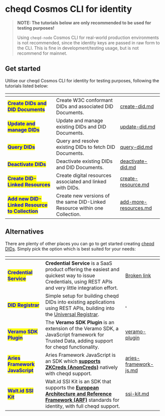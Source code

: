 # cheqd Cosmos CLI for identity

> **NOTE: The tutorials below are only recommended to be used for testing purposes!**
>
> Using `cheqd-node` Cosmos CLI for real-world production environments is not recommended, since the identity keys are passed in raw form to the CLI. This is fine in development/testing usage, but is not recommend for mainnet.

## Get started

Utilise our cheqd Cosmos CLI for identity for testing purposes, following the tutorials listed below:

<table data-view="cards"><thead><tr><th></th><th></th><th data-hidden data-card-target data-type="content-ref"></th></tr></thead><tbody><tr><td><mark style="color:blue;"><strong>Create DIDs and DID Documents</strong></mark></td><td>Create W3C conformant DIDs and associated DID Documents.</td><td><a href="create-did.md">create-did.md</a></td></tr><tr><td><mark style="color:blue;"><strong>Update and manage DIDs</strong></mark></td><td>Update and manage existing DIDs and DID Documents.</td><td><a href="update-did.md">update-did.md</a></td></tr><tr><td><mark style="color:blue;"><strong>Query DIDs</strong></mark></td><td>Query and resolve existing DIDs to fetch DID Documents.</td><td><a href="query-did.md">query-did.md</a></td></tr><tr><td><mark style="color:blue;"><strong>Deactivate DIDs</strong></mark></td><td>Deactivate existing DIDs and DID Documents.</td><td><a href="deactivate-did.md">deactivate-did.md</a></td></tr><tr><td><mark style="color:blue;"><strong>Create DID-Linked Resources</strong></mark></td><td>Create digital resources associated and linked with DIDs.</td><td><a href="create-resource.md">create-resource.md</a></td></tr><tr><td><mark style="color:blue;"><strong>Add new DID-Linked Resource to Collection</strong></mark></td><td>Create new versions of the same DID-Linked Resource within one Collection. </td><td><a href="add-more-resources.md">add-more-resources.md</a></td></tr></tbody></table>

## Alternatives

There are plenty of other places you can go to get started creating [cheqd DIDs](../../../architecture/adr-list/adr-001-cheqd-did-method.md). Simply pick the option which is best suited for your needs:

<table data-view="cards"><thead><tr><th></th><th></th><th data-hidden data-card-target data-type="content-ref"></th></tr></thead><tbody><tr><td><mark style="color:blue;"><strong>Credential Service</strong></mark></td><td><strong>Credential Service</strong> is a SaaS product offering the easiest and quickest way to issue Credentials, using REST APIs and very little integration effort.</td><td><a href="broken-reference">Broken link</a></td></tr><tr><td><mark style="color:blue;"><strong>DID Registrar</strong></mark></td><td>Simple setup for building cheqd DIDs into existing applications using REST APIs, building into the <a href="https://uniregistrar.io/">Universal Registrar</a>.</td><td><a href="./">.</a></td></tr><tr><td><mark style="color:blue;"><strong>Veramo SDK Plugin</strong></mark></td><td>The <strong>Veramo SDK Plugin</strong> is an extension of the Veramo SDK, a JavaScript framework for Trusted Data, adding support for cheqd functionality.</td><td><a href="../../../sdk/veramo-plugin/">veramo-plugin</a></td></tr><tr><td><mark style="color:blue;"><strong>Aries Framework JavaScript</strong></mark></td><td>Aries Framework JavaScript is an SDK which <a href="https://hyperledger.github.io/anoncreds-spec/"><strong>supports ZKCreds (AnonCreds)</strong></a> natively with cheqd support. </td><td><a href="../../../sdk/aries-framework-js.md">aries-framework-js.md</a></td></tr><tr><td><mark style="color:blue;"><strong>Walt.id SSI Kit</strong></mark></td><td>Walt.id SSI Kit is an SDK that supports the <a href="https://digital-strategy.ec.europa.eu/en/library/european-digital-identity-architecture-and-reference-framework-outline"><strong>European Architecture and Reference Framework (ARF)</strong></a> standards for identity, with full cheqd support. </td><td><a href="../../../sdk/ssi-kit.md">ssi-kit.md</a></td></tr></tbody></table>
